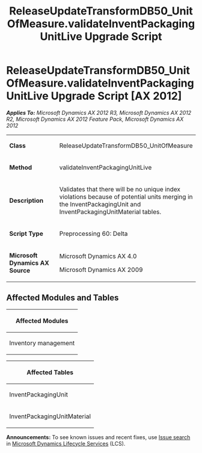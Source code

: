 ﻿---
title: ReleaseUpdateTransformDB50_UnitOfMeasure.validateInventPackagingUnitLive Upgrade Script
TOCTitle: ReleaseUpdateTransformDB50_UnitOfMeasure.validateInventPackagingUnitLive Upgrade Script
ms:assetid: 59863c00-43d0-8b4e-6405-355453738dcf
ms:mtpsurl: https://msdn.microsoft.com/en-us/library/JJ736264(v=AX.60)
ms:contentKeyID: 49708439
ms.date: 05/18/2015
mtps_version: v=AX.60
---

# ReleaseUpdateTransformDB50\_UnitOfMeasure.validateInventPackagingUnitLive Upgrade Script [AX 2012]


_**Applies To:** Microsoft Dynamics AX 2012 R3, Microsoft Dynamics AX 2012 R2, Microsoft Dynamics AX 2012 Feature Pack, Microsoft Dynamics AX 2012_

<table>
<colgroup>
<col style="width: 50%" />
<col style="width: 50%" />
</colgroup>
<tbody>
<tr class="odd">
<td><p><strong>Class</strong></p></td>
<td><p>ReleaseUpdateTransformDB50_UnitOfMeasure</p></td>
</tr>
<tr class="even">
<td><p><strong>Method</strong></p></td>
<td><p>validateInventPackagingUnitLive</p></td>
</tr>
<tr class="odd">
<td><p><strong>Description</strong></p></td>
<td><p>Validates that there will be no unique index violations because of potential units merging in the InventPackagingUnit and InventPackagingUnitMaterial tables.</p></td>
</tr>
<tr class="even">
<td><p><strong>Script Type</strong></p></td>
<td><p>Preprocessing 60: Delta</p></td>
</tr>
<tr class="odd">
<td><p><strong>Microsoft Dynamics AX Source</strong></p></td>
<td><p>Microsoft Dynamics AX 4.0</p>
<p>Microsoft Dynamics AX 2009</p></td>
</tr>
</tbody>
</table>


## Affected Modules and Tables

<table>
<colgroup>
<col style="width: 100%" />
</colgroup>
<thead>
<tr class="header">
<th><p>Affected Modules</p></th>
</tr>
</thead>
<tbody>
<tr class="odd">
<td><p>Inventory management</p></td>
</tr>
</tbody>
</table>


<table>
<colgroup>
<col style="width: 100%" />
</colgroup>
<thead>
<tr class="header">
<th><p>Affected Tables</p></th>
</tr>
</thead>
<tbody>
<tr class="odd">
<td><p>InventPackagingUnit</p></td>
</tr>
<tr class="even">
<td><p>InventPackagingUnitMaterial</p></td>
</tr>
</tbody>
</table>

  
**Announcements:** To see known issues and recent fixes, use [Issue search](http://go.microsoft.com/fwlink/?linkid=389258) in [Microsoft Dynamics Lifecycle Services](http://go.microsoft.com/fwlink/?linkid=306505) (LCS).

